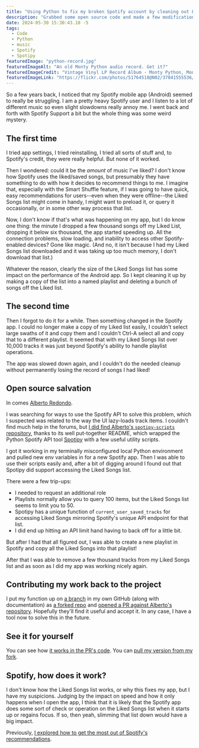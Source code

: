 ```yaml
---
title: "Using Python to fix my broken Spotify account by cleaning out Liked Songs"
description: "Grabbed some open source code and made a few modifications that let me use Spotipy to archive my Liked Songs into another playlist."
date: 2024-05-30 15:30:43.10 -5
tags:
  - Code
  - Python
  - music
  - Spotify
  - Spotipy
featuredImage: "python-record.jpg"
featuredImageAlt: "An old Monty Python audio record. Get it?"
featuredImageCredit: "Vintage Vinyl LP Record Album - Monty Python, Monty Python's Previous Record-Another Monty Python Record (2-LP Set), Kama Sutra Records, Catalog KSBS 2611-2, Genre - Non-Music (Comedy, Dialogue), USA, Released 1972 (Front Album Cover) - Photo by Joe Haupt, Used under Creative Commons CC-BY-SA"
featuredImageLink: "https://flickr.com/photos/51764518@N02/37841555536/in/photolist-27qzeHv-KQN9yC-kNHY-2mdn8Yo-ZDVS5G-YDsDzb"
---
```


So a few years back, I noticed that my Spotify mobile app (Android) seemed to really be struggling. I am a pretty heavy Spotify user and I listen to a lot of different music so even slight slowdowns really annoy me. I went back and forth with Spotify Support a bit but the whole thing was some weird mystery.

## The first time

I tried app settings, I tried reinstalling, I tried all sorts of stuff and, to Spotify's credit, they were really helpful. But none of it worked.

Then I wondered: could it be the *amount* of music I've liked? I don't know how Spotify uses the liked/saved songs, but presumably they have something to do with how it decides to recommend things to me. I imagine that, especially with the Smart Shuffle feature, if I was going to have quick, easy recommendations for users--even when they were offline--the Liked Songs list might come in handy, I might want to preload it, or query it occasionally, or in some other way process that list.

Now, I don't know if that's what was happening on my app, but I do know one thing: the minute I dropped a few thousand songs off my Liked List, dropping it below six thousand, the app started speeding up. All the connection problems, slow loading, and inability to access other Spotify-enabled devices? Gone like magic. (And no, it isn't because I had my Liked Songs list downloaded and it was taking up too much memory, I don't download that list.)

Whatever the reason, clearly the size of the Liked Songs list has some impact on the performance of the Android app. So I kept cleaning it up by making a copy of the list into a named playlist and deleting a bunch of songs off the Liked list.

## The second time

Then I forgot to do it for a while. Then something changed in the Spotify app. I could no longer make a copy of my Liked list easily, I couldn't select large swaths of it and copy them and I couldn't Ctrl-A select all and copy that to a different playlist. It seemed that with my Liked Songs list over 10,000 tracks it was just beyond Spotify's ability to handle playlist operations.

The app was slowed down again, and I couldn't do the needed cleanup without permanently losing the record of songs I had liked!

## Open source salvation

In comes [Alberto Redondo](https://herbort.me/).

I was searching for ways to use the Spotify API to solve this problem, which I suspected was related to the way the UI lazy-loads track items. I couldn't find much help in the forums, but [I did find Alberto's `spotipy-scripts` repository](https://github.com/albertored11/spotipy-scripts), thanks to its well put-together README, which wrapped the Python Spotify API tool [Spotipy](https://spotipy.readthedocs.io/en/2.24.0/) with a few useful utility scripts.

I got it working in my terminally misconfigured local Python environment and pulled new env variables in for a new Spotify app. Then I was able to use their scripts easily and, after a bit of digging around I found out that Spotipy did support accessing the Liked Songs list.

There were a few trip-ups:

- I needed to request an additional role
- Playlists normally allow you to query 100 items, but the Liked Songs list seems to limit you to 50.
- Spotipy has a unique function of `current_user_saved_tracks` for accessing Liked Songs mirroring Spotify's unique API endpoint for that list.
- I did end up hitting an API limit hand having to back off for a little bit.

But after I had that all figured out, I was able to create a new playlist in Spotify and copy all the Liked Songs into that playlist!

After that I was able to remove a few thousand tracks from my Liked Songs list and as soon as I did my app was working nicely again.

## Contributing my work back to the project

I put my function up on [a branch](https://github.com/AramZS/spotipy-scripts/tree/archive-saved) in my own GitHub (along with documentation) as [a forked repo](https://github.com/AramZS/spotipy-scripts) and [opened a PR against Alberto's repository](https://github.com/albertored11/spotipy-scripts/pull/2). Hopefully they'll find it useful and accept it. In any case, I have a tool now to solve this in the future.

## See it for yourself

You can see how [it works in the PR's code](https://github.com/albertored11/spotipy-scripts/pull/2/files). You can [pull my version from my fork](https://github.com/AramZS/spotipy-scripts/tree/archive-saved).

## Spotify, how does it work?

I don't know how the Liked Songs list works, or why this fixes my app, but I have my suspicions. Judging by the impact on speed and how it only happens when I open the app, I think that it is likely that the Spotify app does some sort of check or operation on the Liked Songs list when it starts up or regains focus. If so, then yeah, slimming that list down would have a big impact.

Previously, [I explored how to get the most out of Spotify's recommendations](https://aramzs.github.io/fun/2020/11/09/spotify-asks-listeners-to-hack-its-algorithm.html?ab=123213).
